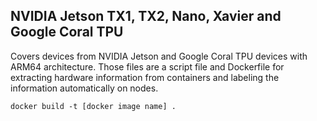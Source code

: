 
## NVIDIA Jetson TX1, TX2, Nano, Xavier and Google Coral TPU

Covers devices from NVIDIA Jetson and Google Coral TPU devices with ARM64 architecture.
Those files are a script file and Dockerfile for extracting hardware information from containers and labeling the information automatically on nodes.

```
docker build -t [docker image name] .
```
